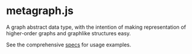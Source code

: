 # metagraph.js

A graph abstract data type, with the intention of making representation of
higher-order graphs and graphlike structures easy.

See the comprehensive [specs](tree/master/spec) for usage examples.
